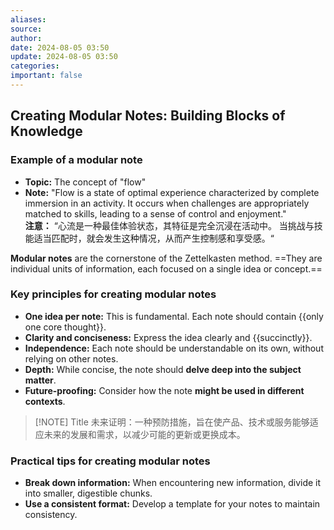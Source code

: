 ```yaml
---
aliases:
source:
author:
date: 2024-08-05 03:50
update: 2024-08-05 03:50
categories:
important: false
---
```


## Creating Modular Notes: Building Blocks of Knowledge

### Example of a modular note

- **Topic:** The concept of "flow"
- **Note:** "Flow is a state of optimal experience characterized by complete immersion in an activity. It occurs when challenges are appropriately matched to skills, leading to a sense of control and enjoyment."\
  **注意：** “心流是一种最佳体验状态，其特征是完全沉浸在活动中。 当挑战与技能适当匹配时，就会发生这种情况，从而产生控制感和享受感。“

**Modular notes** are the cornerstone of the Zettelkasten method. ==They are individual units of information, each focused on a single idea or concept.==
<!--SR:!2025-04-17,3,250-->

### Key principles for creating modular notes

- **One idea per note:** This is fundamental. Each note should contain {{only one core thought}}.
- **Clarity and conciseness:** Express the idea clearly and {{succinctly}}.
- **Independence:** Each note should be understandable on its own, without relying on other notes.
- **Depth:** While concise, the note should **delve deep into the subject matter**.
- **Future-proofing:** Consider how the note **might be used in different contexts**.
<!--SR:!2025-04-22,8,250!2025-04-22,8,250-->

> [!NOTE] Title
> 未来证明：一种预防措施，旨在使产品、技术或服务能够适应未来的发展和需求，以减少可能的更新或更换成本。

### Practical tips for creating modular notes

- **Break down information:** When encountering new information, divide it into smaller, digestible chunks.
- **Use a consistent format:** Develop a template for your notes to maintain consistency.
